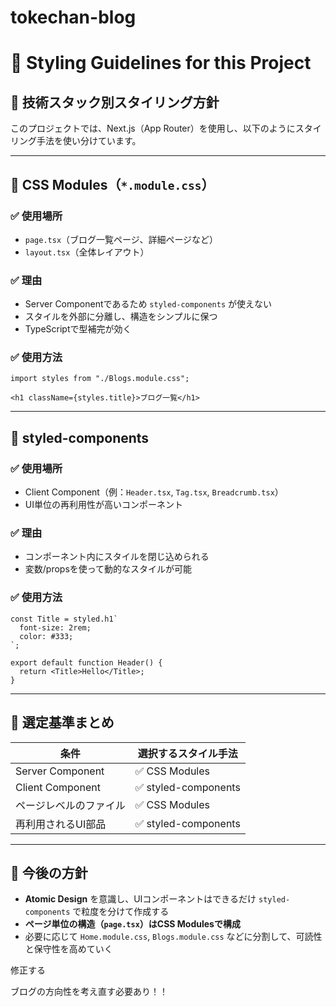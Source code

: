 # tokechan-blog

# 🎨 Styling Guidelines for this Project

## 🧱 技術スタック別スタイリング方針

このプロジェクトでは、Next.js（App Router）を使用し、以下のようにスタイリング手法を使い分けています。

---

## 📁 CSS Modules（`*.module.css`）

### ✅ 使用場所
- `page.tsx`（ブログ一覧ページ、詳細ページなど）
- `layout.tsx`（全体レイアウト）

### ✅ 理由
- Server Componentであるため `styled-components` が使えない
- スタイルを外部に分離し、構造をシンプルに保つ
- TypeScriptで型補完が効く

### ✅ 使用方法
```tsx
import styles from "./Blogs.module.css";

<h1 className={styles.title}>ブログ一覧</h1>
```

---

## 💅 styled-components

### ✅ 使用場所
- Client Component（例：`Header.tsx`, `Tag.tsx`, `Breadcrumb.tsx`）
- UI単位の再利用性が高いコンポーネント

### ✅ 理由
- コンポーネント内にスタイルを閉じ込められる
- 変数/propsを使って動的なスタイルが可能

### ✅ 使用方法
```tsx
const Title = styled.h1`
  font-size: 2rem;
  color: #333;
`;

export default function Header() {
  return <Title>Hello</Title>;
}
```

---

## 🔄 選定基準まとめ
| 条件 | 選択するスタイル手法 |
|------|----------------------|
| Server Component | ✅ CSS Modules |
| Client Component | ✅ styled-components |
| ページレベルのファイル | ✅ CSS Modules |
| 再利用されるUI部品 | ✅ styled-components |

---

## 📝 今後の方針
- **Atomic Design** を意識し、UIコンポーネントはできるだけ `styled-components` で粒度を分けて作成する
- **ページ単位の構造（`page.tsx`）はCSS Modulesで構成**
- 必要に応じて `Home.module.css`, `Blogs.module.css` などに分割して、可読性と保守性を高めていく

修正する

ブログの方向性を考え直す必要あり！！
